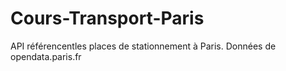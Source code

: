 # Cours-Transport-Paris

API référencentles places de stationnement à Paris.
Données de opendata.paris.fr
